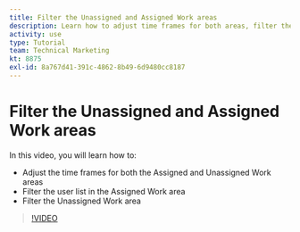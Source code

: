 ```yaml
---
title: Filter the Unassigned and Assigned Work areas
description: Learn how to adjust time frames for both areas, filter the user list in the assigned work area, and filter the unassigned work area.
activity: use
type: Tutorial
team: Technical Marketing
kt: 8875
exl-id: 8a767d41-391c-4862-8b49-6d9480cc8187
---
```

# Filter the Unassigned and Assigned Work areas

In this video, you will learn how to:

* Adjust the time frames for both the Assigned and Unassigned Work areas
* Filter the user list in the Assigned Work area
* Filter the Unassigned Work area

>[!VIDEO](https://video.tv.adobe.com/v/335163/?quality=12)
